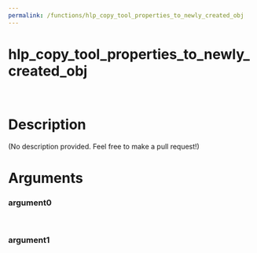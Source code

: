 ```yaml
---
permalink: /functions/hlp_copy_tool_properties_to_newly_created_obj
---
```

# hlp_copy_tool_properties_to_newly_created_obj  
&nbsp;  
# Description  
(No description provided. Feel free to make a pull request!) 
&nbsp;  
# Arguments
### argument0

&nbsp;    
### argument1

&nbsp;    


